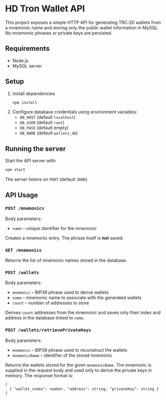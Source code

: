 # HD Tron Wallet API

This project exposes a simple HTTP API for generating TRC‑20 wallets from a mnemonic name and storing only the public wallet information in MySQL. No mnemonic phrases or private keys are persisted.

## Requirements
- Node.js
- MySQL server

## Setup
1. Install dependencies
   ```bash
   npm install
   ```
2. Configure database credentials using environment variables:
   - `DB_HOST` (default `localhost`)
   - `DB_USER` (default `root`)
   - `DB_PASS` (default empty)
   - `DB_NAME` (default `wallets_db`)

## Running the server
Start the API server with:
```bash
npm start
```
The server listens on `PORT` (default `3000`).

## API Usage

### `POST /mnemonics`

Body parameters:
- `name` – unique identifier for the mnemonic

Creates a mnemonic entry. The phrase itself is **not** saved.

### `GET /mnemonics`

Returns the list of mnemonic names stored in the database.

### `POST /wallets`

Body parameters:
- `mnemonic` – BIP39 phrase used to derive wallets
- `name` – mnemonic name to associate with the generated wallets
- `count` – number of addresses to store

Derives `count` addresses from the mnemonic and saves only their index and
address in the database linked to `name`.

### `POST /wallets/retrievePrivateKeys`

Body parameters:
- `mnemonic` – BIP39 phrase used to reconstruct the wallets
- `mnemonicName` – identifier of the stored mnemonic

Returns the wallets stored for the given `mnemonicName`. The mnemonic is
supplied in the request body and used only to derive the private keys in
memory.
The response format is:

```
[
  { "wallet_index": number, "address": string, "privateKey": string }
]
```
